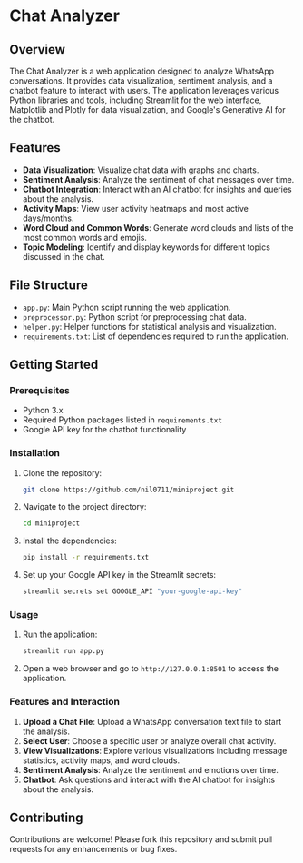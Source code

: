 
# Chat Analyzer

## Overview

The Chat Analyzer is a web application designed to analyze WhatsApp conversations. It provides data visualization, sentiment analysis, and a chatbot feature to interact with users. The application leverages various Python libraries and tools, including Streamlit for the web interface, Matplotlib and Plotly for data visualization, and Google's Generative AI for the chatbot.

## Features

- **Data Visualization**: Visualize chat data with graphs and charts.
- **Sentiment Analysis**: Analyze the sentiment of chat messages over time.
- **Chatbot Integration**: Interact with an AI chatbot for insights and queries about the analysis.
- **Activity Maps**: View user activity heatmaps and most active days/months.
- **Word Cloud and Common Words**: Generate word clouds and lists of the most common words and emojis.
- **Topic Modeling**: Identify and display keywords for different topics discussed in the chat.

## File Structure

- `app.py`: Main Python script running the web application.
- `preprocessor.py`: Python script for preprocessing chat data.
- `helper.py`: Helper functions for statistical analysis and visualization.
- `requirements.txt`: List of dependencies required to run the application.


## Getting Started

### Prerequisites

- Python 3.x
- Required Python packages listed in `requirements.txt`
- Google API key for the chatbot functionality

### Installation

1. Clone the repository:
   ```sh
   git clone https://github.com/nil0711/miniproject.git
   ```
   
2. Navigate to the project directory:
   ```sh
   cd miniproject
   ```
   
3. Install the dependencies:
   ```sh
   pip install -r requirements.txt
   ```
   
4. Set up your Google API key in the Streamlit secrets:
   ```sh
   streamlit secrets set GOOGLE_API "your-google-api-key"
   ```

### Usage

1. Run the application:
   ```sh
   streamlit run app.py
   ```
   
2. Open a web browser and go to `http://127.0.0.1:8501` to access the application.

### Features and Interaction

1. **Upload a Chat File**: Upload a WhatsApp conversation text file to start the analysis.
2. **Select User**: Choose a specific user or analyze overall chat activity.
3. **View Visualizations**: Explore various visualizations including message statistics, activity maps, and word clouds.
4. **Sentiment Analysis**: Analyze the sentiment and emotions over time.
5. **Chatbot**: Ask questions and interact with the AI chatbot for insights about the analysis.

## Contributing

Contributions are welcome! Please fork this repository and submit pull requests for any enhancements or bug fixes.

